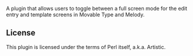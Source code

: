 A plugin that allows users to toggle between a full screen mode for the edit entry and template screens in Movable Type and Melody.

## License

This plugin is licensed under the terms of Perl itself, a.k.a. Artistic.